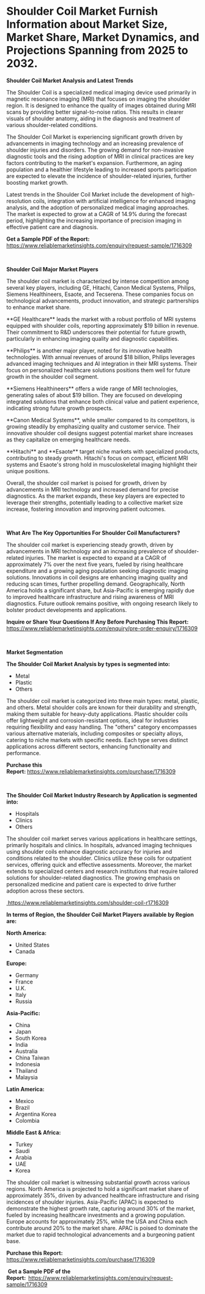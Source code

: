 <p><h1>Shoulder Coil Market Furnish Information about Market Size, Market Share, Market Dynamics, and Projections Spanning from 2025 to 2032.</h1></p><p><strong>Shoulder Coil Market Analysis and Latest Trends</strong></p>
<p><p>The Shoulder Coil is a specialized medical imaging device used primarily in magnetic resonance imaging (MRI) that focuses on imaging the shoulder region. It is designed to enhance the quality of images obtained during MRI scans by providing better signal-to-noise ratios. This results in clearer visuals of shoulder anatomy, aiding in the diagnosis and treatment of various shoulder-related conditions.</p><p>The Shoulder Coil Market is experiencing significant growth driven by advancements in imaging technology and an increasing prevalence of shoulder injuries and disorders. The growing demand for non-invasive diagnostic tools and the rising adoption of MRI in clinical practices are key factors contributing to the market's expansion. Furthermore, an aging population and a healthier lifestyle leading to increased sports participation are expected to elevate the incidence of shoulder-related injuries, further boosting market growth.</p><p>Latest trends in the Shoulder Coil Market include the development of high-resolution coils, integration with artificial intelligence for enhanced imaging analysis, and the adoption of personalized medical imaging approaches. The market is expected to grow at a CAGR of 14.9% during the forecast period, highlighting the increasing importance of precision imaging in effective patient care and diagnosis.</p></p>
<p><strong>Get a Sample PDF of the Report:&nbsp;</strong> <a href="https://www.reliablemarketinsights.com/enquiry/request-sample/1716309?utm_campaign=3551&utm_medium=2&utm_source=Github&utm_content=ia&utm_term=13042025&utm_id=shoulder-coil">https://www.reliablemarketinsights.com/enquiry/request-sample/1716309</a></p>
<p>&nbsp;</p>
<p><strong>Shoulder Coil Major Market Players</strong></p>
<p><p>The shoulder coil market is characterized by intense competition among several key players, including GE, Hitachi, Canon Medical Systems, Philips, Siemens Healthineers, Esaote, and Tecserena. These companies focus on technological advancements, product innovation, and strategic partnerships to enhance market share.</p><p>**GE Healthcare** leads the market with a robust portfolio of MRI systems equipped with shoulder coils, reporting approximately $19 billion in revenue. Their commitment to R&D underscores their potential for future growth, particularly in enhancing imaging quality and diagnostic capabilities.</p><p>**Philips** is another major player, noted for its innovative health technologies. With annual revenues of around $18 billion, Philips leverages advanced imaging techniques and AI integration in their MRI systems. Their focus on personalized healthcare solutions positions them well for future growth in the shoulder coil segment.</p><p>**Siemens Healthineers** offers a wide range of MRI technologies, generating sales of about $19 billion. They are focused on developing integrated solutions that enhance both clinical value and patient experience, indicating strong future growth prospects.</p><p>**Canon Medical Systems**, while smaller compared to its competitors, is growing steadily by emphasizing quality and customer service. Their innovative shoulder coil designs suggest potential market share increases as they capitalize on emerging healthcare needs.</p><p>**Hitachi** and **Esaote** target niche markets with specialized products, contributing to steady growth. Hitachi's focus on compact, efficient MRI systems and Esaote's strong hold in musculoskeletal imaging highlight their unique positions.</p><p>Overall, the shoulder coil market is poised for growth, driven by advancements in MRI technology and increased demand for precise diagnostics. As the market expands, these key players are expected to leverage their strengths, potentially leading to a collective market size increase, fostering innovation and improving patient outcomes.</p></p>
<p>&nbsp;</p>
<p><strong>What Are The Key Opportunities For Shoulder Coil Manufacturers?</strong></p>
<p><p>The shoulder coil market is experiencing steady growth, driven by advancements in MRI technology and an increasing prevalence of shoulder-related injuries. The market is expected to expand at a CAGR of approximately 7% over the next five years, fueled by rising healthcare expenditure and a growing aging population seeking diagnostic imaging solutions. Innovations in coil designs are enhancing imaging quality and reducing scan times, further propelling demand. Geographically, North America holds a significant share, but Asia-Pacific is emerging rapidly due to improved healthcare infrastructure and rising awareness of MRI diagnostics. Future outlook remains positive, with ongoing research likely to bolster product developments and applications.</p></p>
<p><strong>Inquire or Share Your Questions If Any Before Purchasing This Report:</strong> <a href="https://www.reliablemarketinsights.com/enquiry/pre-order-enquiry/1716309?utm_campaign=3551&utm_medium=2&utm_source=Github&utm_content=ia&utm_term=13042025&utm_id=shoulder-coil">https://www.reliablemarketinsights.com/enquiry/pre-order-enquiry/1716309</a></p>
<p>&nbsp;</p>
<p><strong>Market Segmentation</strong></p>
<p><strong>The Shoulder Coil Market Analysis by types is segmented into:</strong></p>
<p><ul><li>Metal</li><li>Plastic</li><li>Others</li></ul></p>
<p><p>The shoulder coil market is categorized into three main types: metal, plastic, and others. Metal shoulder coils are known for their durability and strength, making them suitable for heavy-duty applications. Plastic shoulder coils offer lightweight and corrosion-resistant options, ideal for industries requiring flexibility and easy handling. The "others" category encompasses various alternative materials, including composites or specialty alloys, catering to niche markets with specific needs. Each type serves distinct applications across different sectors, enhancing functionality and performance.</p></p>
<p><strong>Purchase this Report:&nbsp;</strong><a href="https://www.reliablemarketinsights.com/purchase/1716309?utm_campaign=3551&utm_medium=2&utm_source=Github&utm_content=ia&utm_term=13042025&utm_id=shoulder-coil">https://www.reliablemarketinsights.com/purchase/1716309</a></p>
<p>&nbsp;</p>
<p><strong>The Shoulder Coil Market Industry Research by Application is segmented into:</strong></p>
<p><ul><li>Hospitals</li><li>Clinics</li><li>Others</li></ul></p>
<p><p>The shoulder coil market serves various applications in healthcare settings, primarily hospitals and clinics. In hospitals, advanced imaging techniques using shoulder coils enhance diagnostic accuracy for injuries and conditions related to the shoulder. Clinics utilize these coils for outpatient services, offering quick and effective assessments. Moreover, the market extends to specialized centers and research institutions that require tailored solutions for shoulder-related diagnostics. The growing emphasis on personalized medicine and patient care is expected to drive further adoption across these sectors.</p></p>
<p><a href="https://www.reliablemarketinsights.com/shoulder-coil-r1716309?utm_campaign=3551&utm_medium=2&utm_source=Github&utm_content=ia&utm_term=13042025&utm_id=shoulder-coil">&nbsp;https://www.reliablemarketinsights.com/shoulder-coil-r1716309</a></p>
<p><strong>In terms of Region, the Shoulder Coil Market Players available by Region are:</strong></p>
<p>
    <p> <strong> North America: </strong>
        <ul>
            <li>United States</li>
            <li>Canada</li>
        </ul>
        </p> 
    <p> <strong> Europe: </strong>
        <ul>
            <li>Germany</li>
            <li>France</li>
            <li>U.K.</li>
            <li>Italy</li>
            <li>Russia</li>
        </ul>
        </p> 
    <p> <strong> Asia-Pacific: </strong>
        <ul>
            <li>China</li>
            <li>Japan</li>
            <li>South Korea</li>
            <li>India</li>
            <li>Australia</li>
            <li>China Taiwan</li>
            <li>Indonesia</li>
            <li>Thailand</li>
            <li>Malaysia</li>
        </ul>
        </p> 
    <p> <strong> Latin America: </strong>
        <ul>
            <li>Mexico</li>
            <li>Brazil</li>
            <li>Argentina Korea</li>
            <li>Colombia</li>
        </ul>
        </p> 
    <p> <strong> Middle East & Africa: </strong>
        <ul>
            <li>Turkey</li>
            <li>Saudi</li>
            <li>Arabia</li>
            <li>UAE</li>
            <li>Korea</li>
        </ul>
    </p>
    </p>
<p><p>The shoulder coil market is witnessing substantial growth across various regions. North America is projected to hold a significant market share of approximately 35%, driven by advanced healthcare infrastructure and rising incidences of shoulder injuries. Asia-Pacific (APAC) is expected to demonstrate the highest growth rate, capturing around 30% of the market, fueled by increasing healthcare investments and a growing population. Europe accounts for approximately 25%, while the USA and China each contribute around 20% to the market share. APAC is poised to dominate the market due to rapid technological advancements and a burgeoning patient base.</p></p>
<p><strong>Purchase this Report: </strong><a href="https://www.reliablemarketinsights.com/purchase/1716309?utm_campaign=3551&utm_medium=2&utm_source=Github&utm_content=ia&utm_term=13042025&utm_id=shoulder-coil">https://www.reliablemarketinsights.com/purchase/1716309</a></p>
<p>&nbsp;<strong>Get a Sample PDF of the Report:&nbsp;&nbsp;</strong><a href="https://www.reliablemarketinsights.com/enquiry/request-sample/1716309?utm_campaign=3551&utm_medium=2&utm_source=Github&utm_content=ia&utm_term=13042025&utm_id=shoulder-coil">https://www.reliablemarketinsights.com/enquiry/request-sample/1716309</a></p>
<p><strong></strong></p>
<p><p></p><p></p><p></p></p>